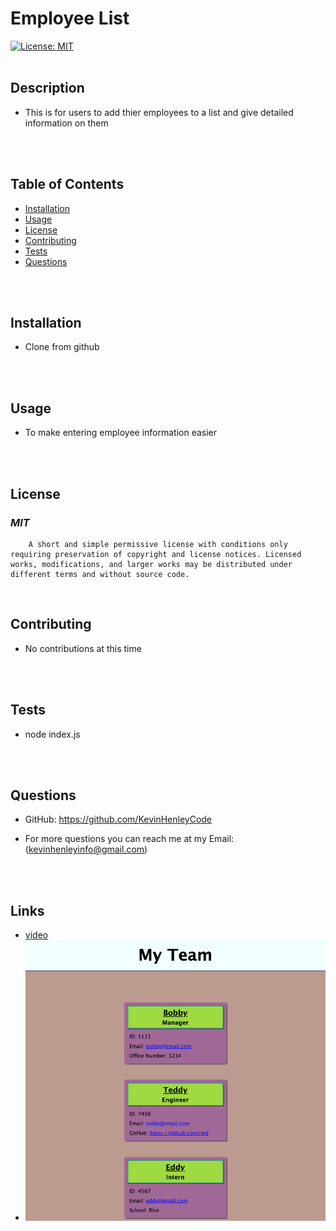 
# Employee List
[![License: MIT](https://img.shields.io/badge/License-MIT-yellow.svg)](https://opensource.org/licenses/MIT)
<br>
<br>

## **Description**
* This is for users to add thier employees to a list and give detailed information on them
<br>
<br>

## **Table of Contents**
- [Installation](#Installation) <br>
- [Usage](#Usage) <br>
- [License](#License) <br>
- [Contributing](#Contributing) <br>
- [Tests](#Tests) <br>
- [Questions](#Questions) <br>
<br>
<br>

## **Installation**
* Clone from github
<br>
<br>

## **Usage**
* To make entering employee information easier
<br>
<br>

## **License**
### *MIT* <br>
        A short and simple permissive license with conditions only requiring preservation of copyright and license notices. Licensed works, modifications, and larger works may be distributed under different terms and without source code.
<br>

## **Contributing**
* No contributions at this time
<br>
<br>

## **Tests**
    
* node index.js 
<br>
<br>

## **Questions**
* GitHub: https://github.com/KevinHenleyCode

* For more questions you can reach me at my Email:(kevinhenleyinfo@gmail.com)
<br>
<br>

## **Links**
* [video](https://www.youtube.com/watch?v=FPr65Lgk2gw&list=PL2r6oq3UQbT8nyolyC8UXUYJnq4h_sTmA&index=2&ab_channel=KevinHenley)
* ![ScreenShot](images/Screenshot.png)
  
